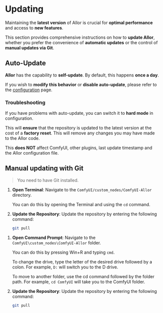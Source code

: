 # Updating

Maintaining the **latest version** of Allor is crucial for **optimal performance** and access to **new features**.

This section provides comprehensive instructions on how to **update Allor**, whether you prefer the convenience of
**automatic updates** or the control of **manual updates via Git**.

## Auto-Update

**Allor** has the capability to **self-update**. By default, this happens **once a day**.

If you wish to **modify this behavior** or **disable auto-update**, please refer to the <a href="Configuration.md" anchor="updates">
configuration</a> page.

### Troubleshooting

If you have problems with auto-update, you can switch it to **hard mode** in configuration.

This will **ensure** that the repository is updated to the latest version at the cost of a **factory reset**.
This will remove any changes you may have made to the Allor code.

This **does NOT** affect ComfyUI, other plugins, last update timestamp and the Allor configuration file.

## Manual updating with Git

> You need to have Git installed.

<tabs group="updating">
<tab title="Updating for Unix" group-key="unix">

<procedure>

1. **Open Terminal**: Navigate to the `ComfyUI/custom_nodes/ComfyUI-Allor` directory.
 
   You can do this by opening the Terminal and using the `cd` command.

2. **Update the Repository**: Update the repository by entering the following command:

    ```bash
    git pull
    ```

</procedure>

</tab>
<tab title="Updating for Windows" group-key="windows">

<procedure>

1. **Open Command Prompt**: Navigate to the `ComfyUI\custom_nodes\ComfyUI-Allor` folder.

   You can do this by pressing <shortcut>Win+R</shortcut> and typing `cmd`.

   To change the drive, type the letter of the desired drive followed by a colon.
   For example, `D:` will switch you to the D drive.

   To move to another folder, use the cd command followed by the folder path.
   For example, `cd ComfyUI` will take you to the ComfyUI folder.

2. **Update the Repository**: Update the repository by entering the following command:

    ```bash
    git pull
    ```

</procedure>

</tab>
</tabs>
